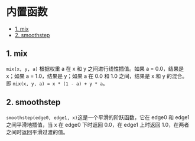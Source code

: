 # 内置函数

- [1. mix](#1-mix)
- [2. smoothstep](#2-smoothstep)


## 1. mix

`mix(x, y, a)` 根据权重 a 在 x 和 y 之间进行线性插值。如果 a = 0.0，结果是 x；如果 a = 1.0，结果是 y；如果 a 在 0.0 和 1.0 之间，结果是 x 和 y 的混合。即 `mix(x, y, a) = x * (1 - a) + y * a`。

## 2. smoothstep

`smoothstep(edge0, edge1, x)`这是一个平滑的阶跃函数，它在 edge0 和 edge1 之间平滑地插值，当 x 在 edge0 下时返回 0.0，在 edge1 上时返回 1.0，在两者之间时返回平滑过渡的值。